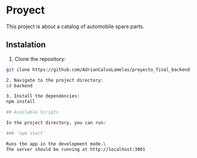 # Proyect

This project is about a catalog of automobile spare parts.

## Instalation

1. Clone the repository:

```bash
git clone https://github.com/AdrianCalvoLamelas/proyecto_final_backend.git

2. Navigate to the project directory:
cd backend

3. Install the dependencies:
npm install

## Available Scripts

In the project directory, you can run:

### `npm start`

Runs the app in the development mode.\
The server should be running at http://localhost:3001
```
